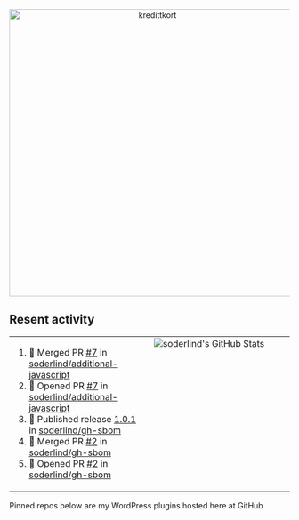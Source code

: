 
<!-- ![title-with-arrow](https://github.com/soderlind/soderlind/assets/1649452/0f685042-97c3-46ba-b290-804d07f05370) -->
<div align="center">
<img width="517" align="center" alt="kredittkort" src="https://github.com/user-attachments/assets/99b2bc83-ac5f-4905-b8c3-78cda14aa680" />
</div>

## Resent activity

<table width="100%" border="0"><tr><td width="49%">

<!--START_SECTION:activity-->
1. 🎉 Merged PR [#7](https://github.com/soderlind/additional-javascript/pull/7) in [soderlind/additional-javascript](https://github.com/soderlind/additional-javascript)
2. 💪 Opened PR [#7](https://github.com/soderlind/additional-javascript/pull/7) in [soderlind/additional-javascript](https://github.com/soderlind/additional-javascript)
3. 🚀 Published release [1.0.1](https://github.com/soderlind/gh-sbom/releases/tag/1.0.1) in [soderlind/gh-sbom](https://github.com/soderlind/gh-sbom)
4. 🎉 Merged PR [#2](https://github.com/soderlind/gh-sbom/pull/2) in [soderlind/gh-sbom](https://github.com/soderlind/gh-sbom)
5. 💪 Opened PR [#2](https://github.com/soderlind/gh-sbom/pull/2) in [soderlind/gh-sbom](https://github.com/soderlind/gh-sbom)
<!--END_SECTION:activity-->
  </td>
<td width="49%" valign="top">
     <img  alt="soderlind's GitHub Stats" src="https://awesome-github-stats.azurewebsites.net/user-stats/soderlind?cardType=octocat&theme=github&preferLogin=false&Title=FFFFFF&Border=FFFFFF" />
</td></tr></table>


<!-- ![](./profile-3d-contrib/profile-green-animate.svg) -->


Pinned repos below are my WordPress plugins hosted here at GitHub
